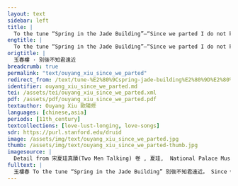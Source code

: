 ```yaml
---
layout: text
sidebar: left
title: |
  To the tune “Spring in the Jade Building”—“Since we parted I do not know how far away you are” | 玉春樓 · 別後不知君遠近
engtitle: |
  To the tune “Spring in the Jade Building”—“Since we parted I do not know how far away you are”
origtitle: |
  玉春樓 · 別後不知君遠近
breadcrumb: true
permalink: "text/ouyang_xiu_since_we_parted"
redirect_from: /text/tune-%E2%80%9Cspring-jade-building%E2%80%9D%E2%80%94%E2%80%9C-we-parted-i-do-not-know-how-far-away-you-are%E2%80%9D
identifier: ouyang_xiu_since_we_parted.md
tei: /assets/tei/ouyang_xiu_since_we_parted.xml
pdf: /assets/pdf/ouyang_xiu_since_we_parted.pdf
textauthor: Ouyang Xiu 歐陽修
languages: [chinese,asia]
periods: [11th_century]
textcollections: [love-lust-longing, love-songs]
sdr: https://purl.stanford.edu/druid 
image: /assets/img/text/ouyang_xiu_since_we_parted.jpg
thumb: /assets/img/text/ouyang_xiu_since_we_parted-thumb.jpg
imagesource: |
  Detail from 宋夏珪真蹟(Two Men Talking) 卷 , 夏珪,  National Palace Museum, Accession Number: K2A000996N000000000PAA [Public Domain]
fulltext: |
  玉樓春 To the tune “Spring in the Jade Building” 別後不知君遠近。 Since we parted I do not know how far away you are, 觸目淒涼多少悶。 Whatever meets my eye looks desolate, so much sadness! 漸行漸遠漸無書， The longer we are apart, the further away you are, the fewer letters sent. 水闊魚沉何處問。 The water is wide and the fish has sunk,"The fish has sunk" is a common idiom to express a lack of communication where can I ask about you? 夜深風竹敲秋韻。 The night is late, the wind-blown bamboos strike the autumn rhyme.This refers to "The Sound of Autumn", a famous song for the erhu, a traditional Chinese string instrument. 萬葉千聲皆是恨。 In the thousand notes made by tens of thousands of leaves, there is nothing but regret. 故欹單枕夢中尋， Thus I lean onto the lonesome pillow to search for you in my dream, 夢又不成燈又燼。 Yet the dream does not come and the lamp is burnt out. 
---
```

